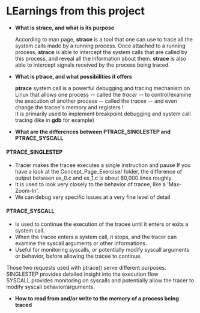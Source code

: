 # **LEarnings from this project**

- **What is strace, and what is its purpose**

  According to man page, **strace** is a tool that one can use to trace all the system calls made by a running process. Once attached to a running process, **strace** is able to intercept the system calls that are called by this process, and reveal all the information about them. **strace** is also able to intercept signals received by the process being traced.

- **What is ptrace, and what possibilities it offers**

  **ptrace** system call is a powerful debugging and tracing mechanism on Linux that allows one process -- called the <i>tracer</i> -- to control/examine the execution of another process -- called the <i>tracee</i> -- and even change the tracee's memory and registers ! <br>
  It is primarily used to implement breakpoint debugging and system call tracing (like in **gdb** for example)

- **What are the differences between PTRACE_SINGLESTEP and PTRACE_SYSCALL**


 #### PTRACE_SINGLESTEP
 - Tracer makes the tracee executes a single instruction and pause
   If you have a look at the Concept_Page_Exercise/ folder, the difference of output between ex_0.c and ex_1.c is about 60,000 lines roughly.
 - It is used to look very closely to the behavior of tracee, like a 'Max-Zoom-In'.
 - We can debug very specific issues at a very fine level of detail

 #### PTRACE_SYSCALL
  - Is used to continue the execution of the tracee until it enters or exits a system call.
  - When the tracee enters a system call, it stops, and the tracer can examine the syscall arguments or other informations.
  - Useful for monitoring syscalls, or potentially modify syscall arguments or behavior, before allowing the tracee to continue.

 Those two requests used with ptrace() serve different purposes.<br>
 SINGLESTEP provides detailed insight into the execution flow <br>
 SYSCALL provides monitoring on syscalls and potentially allow the tracer to modify syscall behavior/arguments.
 



- **How to read from and/or write to the memory of a process being traced**
